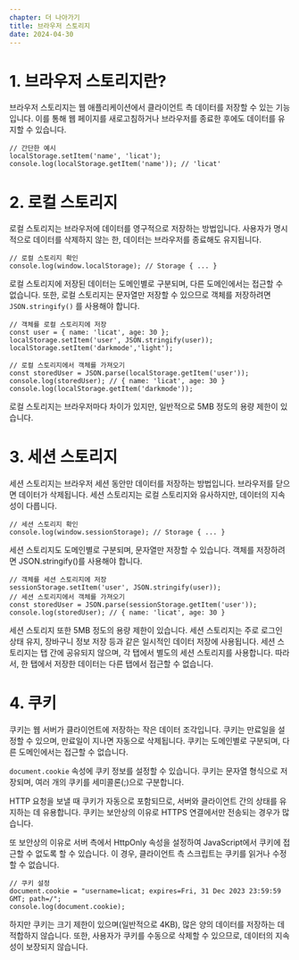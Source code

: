 ```yaml
---
chapter: 더 나아가기
title: 브라우저 스토리지
date: 2024-04-30
---
```


# 1. 브라우저 스토리지란?

브라우저 스토리지는 웹 애플리케이션에서 클라이언트 측 데이터를 저장할 수 있는 기능입니다. 이를 통해 웹 페이지를 새로고침하거나 브라우저를 종료한 후에도 데이터를 유지할 수 있습니다.

```javascript-exec
// 간단한 예시
localStorage.setItem('name', 'licat');
console.log(localStorage.getItem('name')); // 'licat'
```

# 2. 로컬 스토리지

로컬 스토리지는 브라우저에 데이터를 영구적으로 저장하는 방법입니다. 사용자가 명시적으로 데이터를 삭제하지 않는 한, 데이터는 브라우저를 종료해도 유지됩니다.

```javascript-exec
// 로컬 스토리지 확인
console.log(window.localStorage); // Storage { ... }
```

로컬 스토리지에 저장된 데이터는 도메인별로 구분되며, 다른 도메인에서는 접근할 수 없습니다. 또한, 로컬 스토리지는 문자열만 저장할 수 있으므로 객체를 저장하려면 `JSON.stringify()` 를 사용해야 합니다.

```javascript-exec
// 객체를 로컬 스토리지에 저장
const user = { name: 'licat', age: 30 };
localStorage.setItem('user', JSON.stringify(user));
localStorage.setItem('darkmode','light');

// 로컬 스토리지에서 객체를 가져오기
const storedUser = JSON.parse(localStorage.getItem('user'));
console.log(storedUser); // { name: 'licat', age: 30 }
console.log(localStorage.getItem('darkmode'));
```

로컬 스토리지는 브라우저마다 차이가 있지만, 일반적으로 5MB 정도의 용량 제한이 있습니다.

# 3. 세션 스토리지

세션 스토리지는 브라우저 세션 동안만 데이터를 저장하는 방법입니다. 브라우저를 닫으면 데이터가 삭제됩니다. 세션 스토리지는 로컬 스토리지와 유사하지만, 데이터의 지속성이 다릅니다.

```javascript-exec
// 세션 스토리지 확인
console.log(window.sessionStorage); // Storage { ... }
```

세션 스토리지도 도메인별로 구분되며, 문자열만 저장할 수 있습니다. 객체를 저장하려면 JSON.stringify()를 사용해야 합니다.

```javascript-exec
// 객체를 세션 스토리지에 저장
sessionStorage.setItem('user', JSON.stringify(user));
// 세션 스토리지에서 객체를 가져오기
const storedUser = JSON.parse(sessionStorage.getItem('user'));
console.log(storedUser); // { name: 'licat', age: 30 }
```

세션 스토리지 또한 5MB 정도의 용량 제한이 있습니다. 세션 스토리지는 주로 로그인 상태 유지, 장바구니 정보 저장 등과 같은 일시적인 데이터 저장에 사용됩니다.
세션 스토리지는 탭 간에 공유되지 않으며, 각 탭에서 별도의 세션 스토리지를 사용합니다. 따라서, 한 탭에서 저장한 데이터는 다른 탭에서 접근할 수 없습니다.

# 4. 쿠키

쿠키는 웹 서버가 클라이언트에 저장하는 작은 데이터 조각입니다. 쿠키는 만료일을 설정할 수 있으며, 만료일이 지나면 자동으로 삭제됩니다. 쿠키는 도메인별로 구분되며, 다른 도메인에서는 접근할 수 없습니다.

`document.cookie` 속성에 쿠키 정보를 설정할 수 있습니다. 쿠키는 문자열 형식으로 저장되며, 여러 개의 쿠키를 세미콜론(;)으로 구분합니다.

HTTP 요청을 보낼 때 쿠키가 자동으로 포함되므로, 서버와 클라이언트 간의 상태를 유지하는 데 유용합니다. 쿠키는 보안상의 이유로 HTTPS 연결에서만 전송되는 경우가 많습니다.

또 보안상의 이유로 서버 측에서 HttpOnly 속성을 설정하여 JavaScript에서 쿠키에 접근할 수 없도록 할 수 있습니다. 이 경우, 클라이언트 측 스크립트는 쿠키를 읽거나 수정할 수 없습니다.

```javascript-exec
// 쿠키 설정
document.cookie = "username=licat; expires=Fri, 31 Dec 2023 23:59:59 GMT; path=/";
console.log(document.cookie);
```

하지만 쿠키는 크기 제한이 있으며(일반적으로 4KB), 많은 양의 데이터를 저장하는 데 적합하지 않습니다. 또한, 사용자가 쿠키를 수동으로 삭제할 수 있으므로, 데이터의 지속성이 보장되지 않습니다.
